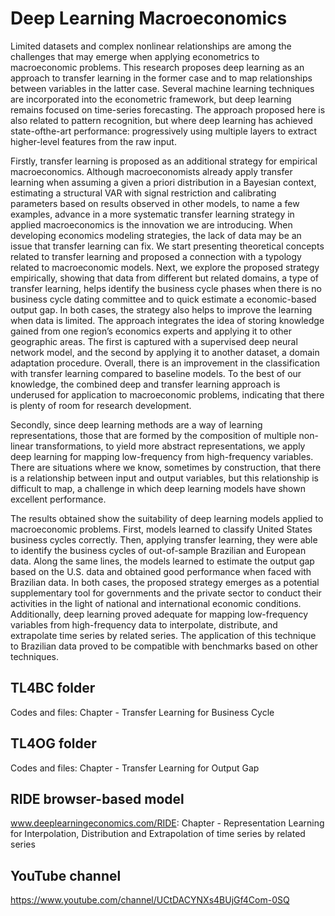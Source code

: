 # Deep Learning Macroeconomics

Limited datasets and complex nonlinear relationships are among the challenges that may emerge when applying econometrics to macroeconomic problems. This research proposes deep learning as an approach to transfer learning in the former case and to map relationships between variables in the latter case. Several machine learning techniques are incorporated into the econometric framework, but deep learning remains focused on time-series forecasting. The approach proposed here is also related to pattern recognition, but where deep learning has achieved state-ofthe-art performance: progressively using multiple layers to extract higher-level features from the raw input.

Firstly, transfer learning is proposed as an additional strategy for empirical macroeconomics. Although macroeconomists already apply transfer learning when assuming a given a priori distribution in a Bayesian context, estimating a structural VAR with signal restriction and calibrating parameters based on results observed in other models, to name a few examples, advance in a more systematic transfer learning strategy in applied macroeconomics is the innovation we are introducing. When developing economics modeling strategies, the lack of data may be an issue that transfer learning can fix. We start presenting theoretical concepts related to transfer learning and proposed a connection with a typology related to macroeconomic models. Next, we explore the proposed strategy empirically, showing that data from different but related domains, a type of transfer learning, helps identify the business cycle phases when there is no business cycle dating committee and to quick estimate a economic-based output gap. In both cases, the strategy also helps to improve the learning when data is limited. The approach integrates the idea of storing knowledge gained from one region’s economics experts and applying it to other geographic areas. The first is captured with a supervised deep neural network model, and the second by applying it to another dataset, a domain adaptation procedure. Overall, there is an improvement in the classification with transfer learning compared to baseline models. To the best of our knowledge, the combined deep and transfer learning approach is underused for application to macroeconomic problems, indicating that there is plenty of room for research development.

Secondly, since deep learning methods are a way of learning representations, those that are formed by the composition of multiple non-linear transformations, to yield more abstract representations, we apply deep learning for mapping low-frequency from high-frequency variables. There are situations where we know, sometimes by construction, that there is a relationship between input and output variables, but this relationship is difficult to map, a challenge in which deep learning models have shown excellent performance.

The results obtained show the suitability of deep learning models applied to macroeconomic problems. First, models learned to classify United States business cycles correctly. Then, applying transfer learning, they were able to identify the business cycles of out-of-sample Brazilian and European data. Along the same lines, the models learned to estimate the output gap based on the U.S. data and obtained good performance when faced with Brazilian data. In both cases, the proposed strategy emerges as a potential supplementary tool for governments and the private sector to conduct their activities in the light of national and international economic conditions. Additionally, deep learning proved adequate for mapping low-frequency variables from high-frequency data to interpolate, distribute, and extrapolate time series by related series. The application of this technique to Brazilian data proved to be compatible with benchmarks based on other techniques.



## TL4BC folder
Codes and files: Chapter - Transfer Learning for Business Cycle

## TL4OG folder
Codes and files: Chapter - Transfer Learning for Output Gap 

## RIDE browser-based model 
www.deeplearningeconomics.com/RIDE: Chapter - Representation Learning for Interpolation, Distribution and Extrapolation of time series by related series

## YouTube channel
https://www.youtube.com/channel/UCtDACYNXs4BUjGf4Com-0SQ
